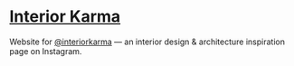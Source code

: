 # [Interior Karma](https://interiorkarma.netlify.app/)

Website for [@interiorkarma](https://www.instagram.com/interiorkarma/) — an interior design & architecture inspiration page on Instagram.
